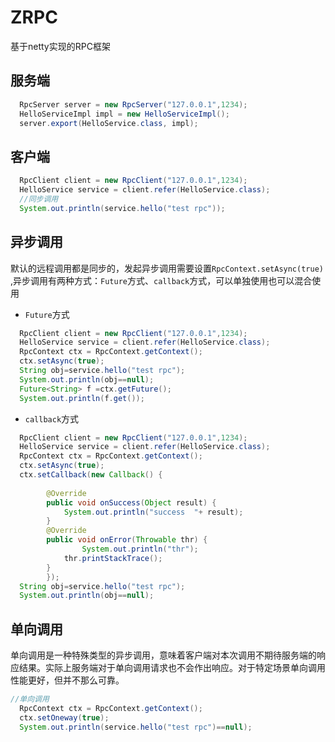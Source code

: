# ZRPC
基于netty实现的RPC框架

## 服务端
```java
  RpcServer server = new RpcServer("127.0.0.1",1234);
  HelloServiceImpl impl = new HelloServiceImpl();
  server.export(HelloService.class, impl);
```
## 客户端
```java
  RpcClient client = new RpcClient("127.0.0.1",1234);
  HelloService service = client.refer(HelloService.class);
  //同步调用
  System.out.println(service.hello("test rpc"));
```
## 异步调用  
默认的远程调用都是同步的，发起异步调用需要设置`RpcContext.setAsync(true) `,异步调用有两种方式：`Future`方式、`callback`方式，可以单独使用也可以混合使用
* `Future`方式
```java
  RpcClient client = new RpcClient("127.0.0.1",1234);
  HelloService service = client.refer(HelloService.class);
  RpcContext ctx = RpcContext.getContext();
  ctx.setAsync(true);
  String obj=service.hello("test rpc");
  System.out.println(obj==null);
  Future<String> f =ctx.getFuture();
  System.out.println(f.get());
```
* `callback`方式
```java
  RpcClient client = new RpcClient("127.0.0.1",1234);
  HelloService service = client.refer(HelloService.class);
  RpcContext ctx = RpcContext.getContext();
  ctx.setAsync(true);
  ctx.setCallback(new Callback() {
			
		@Override
		public void onSuccess(Object result) {
			System.out.println("success  "+ result);
		}
		@Override
		public void onError(Throwable thr) {
		        System.out.println("thr");
			thr.printStackTrace();
		}
		});
  String obj=service.hello("test rpc");
  System.out.println(obj==null);
```
## 单向调用
单向调用是一种特殊类型的异步调用，意味着客户端对本次调用不期待服务端的响应结果。实际上服务端对于单向调用请求也不会作出响应。对于特定场景单向调用性能更好，但并不那么可靠。
```java
//单向调用
  RpcContext ctx = RpcContext.getContext();
  ctx.setOneway(true);
  System.out.println(service.hello("test rpc")==null);
```

